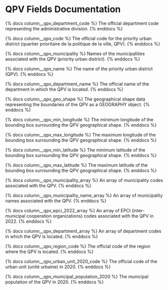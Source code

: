 # QPV Fields Documentation

{% docs column__qpv_department_code %}
The official department code representing the administrative division.
{% enddocs %}

{% docs column__qpv_code %}
The official code for the priority urban district (quartier prioritaire de la politique de la ville, QPV).
{% enddocs %}

{% docs column__qpv_municipality %}
Names of the municipalities associated with the QPV (priority urban district).
{% enddocs %}

{% docs column__qpv_name %}
The name of the priority urban district (QPV).
{% enddocs %}

{% docs column__qpv_department_name %}
The official name of the department in which the QPV is located.
{% enddocs %}

{% docs column__qpv_geo_shape %}
The geographical shape data representing the boundaries of the QPV as a GEOGRAPHY object.
{% enddocs %}

{% docs column__qpv_min_longitude %}
The minimum longitude of the bounding box surrounding the QPV geographical shape.
{% enddocs %}

{% docs column__qpv_max_longitude %}
The maximum longitude of the bounding box surrounding the QPV geographical shape.
{% enddocs %}

{% docs column__qpv_min_latitude %}
The minimum latitude of the bounding box surrounding the QPV geographical shape.
{% enddocs %}

{% docs column__qpv_max_latitude %}
The maximum latitude of the bounding box surrounding the QPV geographical shape.
{% enddocs %}

{% docs column__qpv_municipality_array %}
An array of municipality codes associated with the QPV.
{% enddocs %}

{% docs column__qpv_municipality_name_array %}
An array of municipality names associated with the QPV.
{% enddocs %}

{% docs column__qpv_epci_2022_array %}
An array of EPCI (inter-municipal cooperation organizations) codes associated with the QPV in 2022.
{% enddocs %}

{% docs column__qpv_department_array %}
An array of department codes in which the QPV is located.
{% enddocs %}

{% docs column__qpv_region_code %}
The official code of the region where the QPV is located.
{% enddocs %}

{% docs column__qpv_urban_unit_2020_code %}
The official code of the urban unit (unité urbaine) in 2020.
{% enddocs %}

{% docs column__qpv_municipal_population_2020 %}
The municipal population of the QPV in 2020.
{% enddocs %}
